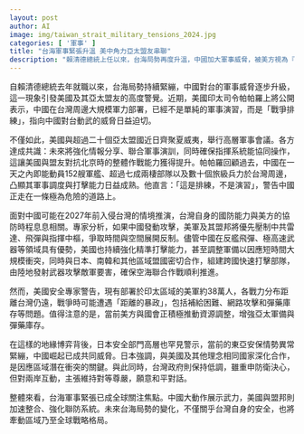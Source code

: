 ```yaml
---
layout: post
author: AI
image: img/taiwan_strait_military_tensions_2024.jpg
categories: [ '軍事' ]
title: "台海軍事緊張升溫 美中角力亞太盟友串聯"
description: "賴清德總統上任以來，台海局勢再度升溫，中國加大軍事威脅，被美方視為『戰爭排練』。美國攜手超過二十個亞太盟邦，加強情報分享與聯合演訓，提升整體作戰能力。中國軍力調度日益成熟，美方專家憂慮距離因素成為協防挑戰。美、日等區域大國強化合作，台灣則強調防衛決心與和平對話，台海動態牽動區域及全球戰略格局。"
---
```

自賴清德總統去年就職以來，台海局勢持續緊繃，中國對台的軍事威脅逐步升級，這一現象引發美國及其亞太盟友的高度警覺。近期，美國印太司令帕帕羅上將公開表示，中國在台灣周邊大規模軍力部署，已經不是單純的軍事演習，而是「戰爭排練」，指向中國對台動武的威脅日益迫切。

不僅如此，美國與超過二十個亞太盟國近日齊聚夏威夷，舉行高層軍事會議。各方達成共識：未來將強化情報分享、聯合軍事演訓，同時確保指揮系統能協同操作，這讓美國與盟友對抗北京時的整體作戰能力獲得提升。帕帕羅回顧過去，中國在一天之內即能動員152艘軍艦、超過七成兩棲部隊以及數十個旅級兵力於台灣周邊，凸顯其軍事調度與打擊能力日益成熟。他直言：「這是排練，不是演習」，警告中國正走在一條極為危險的道路上。

面對中國可能在2027年前入侵台灣的情境推演，台灣自身的國防能力與美方的協防時程息息相關。專家分析，如果中國發動攻擊，美軍及其盟邦將優先壓制中共雷達、飛彈與指揮中樞，爭取時間與空間展開反制。儘管中國在反艦飛彈、極高速武器等領域具有優勢，美國也持續強化精準打擊能力，甚至調整軍備以因應短時間大規模衝突，同時與日本、南韓和其他區域盟國密切合作，組建跨國快速打擊部隊，由陸地發射武器攻擊敵軍要害，確保空海聯合作戰順利推進。

然而，美國安全專家警告，現有部署於印太區域的美軍約38萬人，各戰力分布距離台灣仍遠，戰爭時可能遭遇「距離的暴政」，包括補給困難、網路攻擊和彈藥庫存等問題。值得注意的是，當前美方與國會正積極推動資源調整，增強亞太軍備與彈藥庫存。

在這樣的地緣博弈背後，日本安全部門高層也罕見警示，當前的東亞安保情勢異常緊繃，中國崛起已成共同威脅。日本強調，與美國及其他理念相同國家深化合作，是因應區域潛在衝突的關鍵。與此同時，台灣政府則保持低調，雖重申防衛決心，但對兩岸互動，主張維持對等尊嚴，願意和平對話。

整體來看，台海軍事緊張已成全球關注焦點。中國大動作展示武力，美國與盟邦則加速整合、強化聯防系統。未來台海局勢的變化，不僅關乎台灣自身的安全，也將牽動區域乃至全球戰略格局。